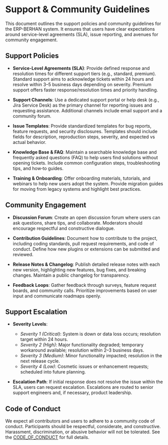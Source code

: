 # Support & Community Guidelines

This document outlines the support policies and community guidelines for the ERP-BERHAN system. It ensures that users have clear expectations around service-level agreements (SLA), issue reporting, and avenues for community engagement.

## Support Policies

- **Service-Level Agreements (SLA)**: Provide defined response and resolution times for different support tiers (e.g., standard, premium). Standard support aims to acknowledge tickets within 24 hours and resolve within 3–5 business days depending on severity. Premium support offers faster response/resolution times and priority handling.

- **Support Channels**: Use a dedicated support portal or help desk (e.g., Jira Service Desk) as the primary channel for reporting issues and requesting assistance. Additional channels include email support and a community forum.

- **Issue Templates**: Provide standardized templates for bug reports, feature requests, and security disclosures. Templates should include fields for description, reproduction steps, severity, and expected vs actual behavior.

- **Knowledge Base & FAQ**: Maintain a searchable knowledge base and frequently asked questions (FAQ) to help users find solutions without opening tickets. Include common configuration steps, troubleshooting tips, and how‑to guides.

- **Training & Onboarding**: Offer onboarding materials, tutorials, and webinars to help new users adopt the system. Provide migration guides for moving from legacy systems and highlight best practices.

## Community Engagement

- **Discussion Forum**: Create an open discussion forum where users can ask questions, share tips, and collaborate. Moderators should encourage respectful and constructive dialogue.

- **Contribution Guidelines**: Document how to contribute to the project, including coding standards, pull request requirements, and code of conduct. Define how new plugins or extensions can be submitted and reviewed.

- **Release Notes & Changelog**: Publish detailed release notes with each new version, highlighting new features, bug fixes, and breaking changes. Maintain a public changelog for transparency.

- **Feedback Loops**: Gather feedback through surveys, feature request boards, and community calls. Prioritize improvements based on user input and communicate roadmaps openly.

## Support Escalation

- **Severity Levels**:
  - *Severity 1 (Critical)*: System is down or data loss occurs; resolution target within 24 hours.
  - *Severity 2 (High)*: Major functionality degraded; temporary workaround available; resolution within 2–3 business days.
  - *Severity 3 (Medium)*: Minor functionality impacted; resolution in the next release cycle.
  - *Severity 4 (Low)*: Cosmetic issues or enhancement requests; scheduled into future planning.

- **Escalation Path**: If initial response does not resolve the issue within the SLA, users can request escalation. Escalations are routed to senior support engineers and, if necessary, product leadership.

## Code of Conduct

We expect all contributors and users to adhere to a community code of conduct. Participants should be respectful, considerate, and constructive. Harassment, discrimination, or abusive behavior will not be tolerated. See the [CODE_OF_CONDUCT](../CODE_OF_CONDUCT.md) for full details.
